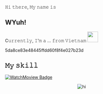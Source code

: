 𝙷𝚒 𝚝𝚑𝚎𝚛𝚎, 𝙼𝚢 𝚗𝚊𝚖𝚎 𝚒𝚜 

## WYuh!
<p>C𝚞𝚛𝚛𝚎𝚗𝚝𝚕𝚢, 𝙸'𝚖 𝚊 ... 𝚏𝚛𝚘𝚖 𝚅𝚒𝚎𝚝𝚗𝚊𝚖 <img width="35" src="https://1.bp.blogspot.com/-PB1l0aJwXmA/YEpAVjiVM1I/AAAAAAAA5JI/flVFLSBlMOAAH0WvN-oKZmJRRixnouqvQCLcBGAsYHQ/s0/Flag_of_Vietnam.gif"/></p>
<p>5da8ce83e48445ffdd60f8f4e027b23d</p>

## 𝙼𝚢 𝚜𝚔𝚒𝚕𝚕

[![WatchMoview Badge](https://img.shields.io/badge/Watch%20Movie-oo%2B-red)](#)
<br/>
<div align="center">
  <img src="https://i.pinimg.com/originals/17/6e/6a/176e6a64e9d1f4a9265654fce27b8caf.gif" alt="hi" />
</div>
